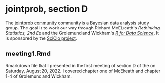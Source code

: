 # jointprob, section D

The [jointprob community](https://scicloj.github.io/docs/community/groups/jointprob/)  community is a Bayesian data analysis study group.
The goal is to work our way through Richard McELreath's *Rethinking Statistics, 2nd Ed* and the Grolemund and Wickham's [*R for Data Science*](https://bookdown.org/roy_schumacher/r4ds/). 
It is sponsored by the [SciClo project](https://scicloj.github.io).

## meeting1.Rmd

Rmarkdown file that I presented in the first meeting of section D of the on Saturday, August 20, 2022. 
I covered chapter one of McElreath and chapter 1-4 of Grolemund and Wickham.

